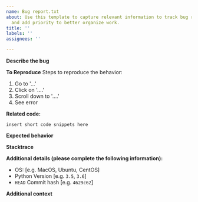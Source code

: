 ```yaml
---
name: Bug report.txt
about: Use this template to capture relevant information to track bug reports consistently
  and add priority to better organize work.
title: ''
labels: ''
assignees: ''

---
```


**Describe the bug**
<!-- A clear and concise description of what the bug is. -->

**To Reproduce**
Steps to reproduce the behavior:
1. Go to '...'
2. Click on '....'
3. Scroll down to '....'
4. See error

**Related code:**
```
insert short code snippets here
```

**Expected behavior**
<!-- A clear and concise description of what you expected to happen. -->

**Stacktrace**
<!-- If applicable, add stack trace to help explain your problem. -->

**Additional details (please complete the following information):**
 - OS: [e.g. MacOS, Ubuntu, CentOS]
 - Python Version [e.g. `3.5`, `3.6`]
 - `HEAD` Commit hash [e.g. `4629c62`]

**Additional context**
<!-- Add any other context about the problem here. -->
